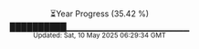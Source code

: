 <p align="center">
⏳Year Progress (35.42 %) <br>
██████████▁▁▁▁▁▁▁▁▁▁▁▁▁▁▁▁▁▁▁▁ <br>
<sub>Updated: Sat, 10 May 2025 06:29:34 GMT</sub>
</p>

